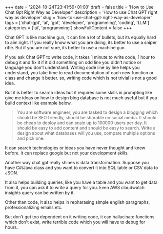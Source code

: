 +++
date = '2024-10-24T23:41:59+01:00'
draft = false
title = 'How to Use Chat Gpt Right Way as Developer'
description = 'How to use Chat GPT right way as developer'
slug = 'how-to-use-chat-gpt-right-way-as-developer'
tags = ['chat-gpt', 'ai', 'gpt', 'developer', 'programming', 'coding', 'LLM']
categories = ['ai', 'programming']
showFullContent = false
+++

Chat GPT is like machine gun, it can fire a lot of bullets, but its equally hard to aim right. If you really know what you are doing, its better to use a sniper rifle. But if you are not sure, its better to use a machine gun.

If you ask Chat GPT to write code, it takes 1 minute to write code, 1 hour to debug it and fix it if it did something on odd line you didn't notice or language you don't understand. Writing code line by line helps you understand, you take time to read documentation of each new function or class and change it better. so, writing code which is not trivial is not a good idea.

But it is better to search ideas but it requires some skills in prompting like give me ideas on how to design blog database is not much useful but if you build context like example below.

> You are software engineer, you are tasked to design a blogging which should be SEO friendly, should be sharable on social media. It should be cheap to deploy and can scale up to 100000 users per day. It should be easy to add content and should be easy to search. Write a design about what databases will you use, compare multiple options and pick one.

It can search technologies or ideas you have never thought and knew before. It can replace google but not your development skills.

Another way chat gpt really shines is data transformation. Suppose you have C#/Java class and you want to convert it into SQL table or CSV data to JSON. 

It also helps building queries, like you have a table and you want to get data from it, you can ask it to write a query for you. Even AWS cloudwatch insights query can be written by it.

Other than code, It also helps in repharasing simple english paragraphs, professionalizing emails etc.

But don't get too dependent on it writing code, it can hallucinate functions which don't exist, write terrible code which you will have to debug for hours. 